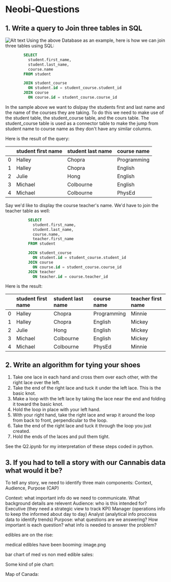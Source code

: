 # Neobi-Questions

## 1. Write a query to Join three tables in SQL
![Alt text](Sample_ERD.PNG "Sample ERD")
Using the above Database as an example, here is how we can join three tables using SQL:

```SQL
        SELECT
          student.first_name,
          student.last_name,
          course.name
        FROM student

        JOIN student_course
          ON student.id = student_course.student_id
        JOIN course
          ON course.id = student_course.course_id
```

In the sample above we want to dislpay the students first and last name and the name of the courses they are taking. To do this we need to make use of the student table, the student_course table, and the cours table. The student_course table is used as a connector table to make the jump from student name to course name as they don't have any similar columns. 

Here is the result of the query:

| |student first name|student last name|course name|
|:----|:----|:----|:----|
|0|Halley|Chopra|Programming|
|1|Halley|Chopra|English|
|2|Julie|Hong|English|
|3|Michael|Colbourne|English|
|4|Michael|Colbourne| PhysEd|

Say we'd like to display the course teacher's name. We'd have to join the teacher table as well:
```SQL
          SELECT
            student.first_name,
            student.last_name,
            course.name,
            teacher.first_name
          FROM student

          JOIN student_course
            ON student.id = student_course.student_id
          JOIN course
            ON course.id = student_course.course_id
          JOIN teacher
            ON teacher.id = course.teacher_id
```

Here is the result:

| |student first name|student last name|course name|teacher first name|
|:----|:----|:----|:----|:----|
|0|Halley|Chopra|Programming|Minnie|
|1|Halley|Chopra|English|Mickey|
|2|Julie|Hong|English|Mickey|
|3|Michael|Colbourne|English|Mickey|
|4|Michael|Colbourne| PhysEd|Minnie|

## 2. Write an algorithm for tying your shoes

1. Take one lace in each hand and cross them over each other, with the right lace over the left.
2. Take the end of the right lace and tuck it under the left lace. This is the basic knot.
3. Make a loop with the left lace by taking the lace near the end and folding it toward the basic knot.
4. Hold the loop in place with your left hand.
5. With your right hand, take the right lace and wrap it around the loop from back to front, perpendicular to the loop.
6. Take the end of the right lace and tuck it through the loop you just created.
7. Hold the ends of the laces and pull them tight.

See the Q2.ipynb for my interpretation of these steps coded in python.

## 3. If you had to tell a story with our Cannabis data what would it be? 
 
To tell any story, we need to identify three main components: Context, Audience, Purpose (CAP)

Context: what important info do we need to communicate. What background details are relevent
Audience: who is this intended for? 
    Executive (they need a strategic view to track KPI)
    Manager (operations info to keep the informed about day to day)
    Analyst (analytical info proccess data to identify trends)
Purpose: what questions are we answering? How important is each question? what info is needed to answer the problem?

edibles are on the rise:

medical edibles have been booming:
image.png

bar chart of med vs non med edible sales:

Some kind of pie chart:

Map of Canada:

